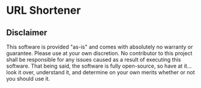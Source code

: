 # URL Shortener



## Disclaimer

This software is provided "as-is" and comes with absolutely no warranty or guarantee. Please use at your own discretion. No contributor to this project shall be responsible for any issues caused as a result of executing this software. That being said, the software is fully open-source, so have at it... look it over, understand it, and determine on your own merits whether or not you should use it.
